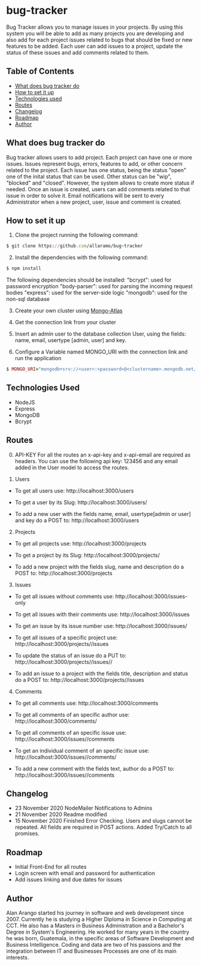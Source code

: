 # bug-tracker

Bug Tracker allows you to manage issues in your projects. By using this system you will be able to add as many projects you are developing and also add for each project issues related to bugs that should be fixed or new features to be added. Each user can add issues to a project, update the status of these issues and add comments related to them.

## Table of Contents
* [What does bug tracker do](#what-does-bug-tracker-do)
* [How to set it up](#how-to-set-it-up)
* [Technologies used](#technologies-used)
* [Routes](#routes)
* [Changelog](#changelog)
* [Roadmap](#roadmap)
* [Author](#author)

## What does bug tracker do
Bug tracker allows users to add project. Each project can have one or more issues. Issues represent bugs, errors, features to add, or other concern related to the project. Each issue has one status, being the status "open" one of the inital status that can be used. Other status can be "wip", "blocked" and "closed". However, the system allows to create more status if needed. Once an issue is created, users can add comments related to that issue in order to solve it. Email notifications will be sent to every Administrator when a new project, user, issue and comment is created.

## How to set it up
1. Clone the project running the following command:
```ruby
$ git clone https://github.com/allaramo/bug-tracker
```

2. Install the dependencies with the following command:
```ruby
$ npm install
```
The following dependencies should be installed:
"bcrypt": used for password encryption
"body-parser": used for parsing the incoming request bodies
"express": used for the server-side logic
"mongodb": used for the non-sql database

3. Create your own cluster using [Mongo-Atlas](https://www.mongodb.com/cloud/atlas)

4. Get the connection link from your cluster

5. Insert an admin user to the database collection User, using the fields: name, email, usertype [admin, user] and key.

6. Configure a Variable named MONGO_URI with the connection link and run the application
```ruby
$ MONGO_URI="mongodb+srv://<user>:<password>@<clustername>.mongodb.net/?retryWrites=true&w=majority" npm start
```

## Technologies Used
* NodeJS
* Express
* MongoDB
* Bcrypt

## Routes

0. API-KEY
For all the routes an x-api-key and x-api-email are required as headers. You can use the following api key: 123456 and any email added in the User model to access the routes.


1. Users

* To get all users use:
http://localhost:3000/users

* To get a user by its Slug:
http://localhost:3000/users/<email>

* To add a new user with the fields name, email, usertype[admin or user] and key do a POST to: 
http://localhost:3000/users

2. Projects

* To get all projects use:
http://localhost:3000/projects

* To get a project by its Slug:
http://localhost:3000/projects/<nameofslug>

* To add a new project with the fields slug, name and description do a POST to: 
http://localhost:3000/projects

3. Issues

* To get all issues without comments use:
http://localhost:3000/issues-only

* To get all issues with their comments use:
http://localhost:3000/issues

* To get an issue by its issue number use:
http://localhost:3000/issues/<issueNumber>

* To get all issues of a specific project use:
http://localhost:3000/projects/<slug>/issues

* To update the status of an issue do a PUT to: 
http://localhost:3000/projects/<slug>/issues/<issueNumber>/<newStatus>

* To add an issue to a project with the fields title, description and status do a POST to: 
http://localhost:3000/projects/<slug>/issues

4. Comments

* To get all comments use:
http://localhost:3000/comments

* To get all comments of an specific author use:
http://localhost:3000/comments/<email>

* To get all comments of an specific issue use:
http://localhost:3000/issues/<issueNumber>/comments

* To get an individual comment of an specific issue use:
http://localhost:3000/issues/<issueNumber>/comments/<commentId>

* To add a new comment with the fields text, author do a POST to: 
http://localhost:3000/issues/<issueNumber>/comments

## Changelog

* 23 November 2020 NodeMailer Notifications to Admins
* 21 November 2020 Readme modified
* 15 November 2020 Finished Error Checking. Users and slugs cannot be repeated. All fields are required in POST actions. Added Try/Catch to all promises.

## Roadmap

* Initial Front-End for all routes
* Login screen with email and password for authentication
* Add issues linking and due dates for issues

## Author

Alan Arango started his journey in software and web development since 2007. Currently he is studying a Higher Diploma in Science in Computing at CCT. He also has a Masters in Business Administration and a Bachelor's Degree in System's Engineering. He worked for many years in the country he was born, Guatemala, in the specific areas of Software Development and Business Intelligence. Coding and data are two of his passions and the integration between IT and Businesses Processes are one of its main interests.

